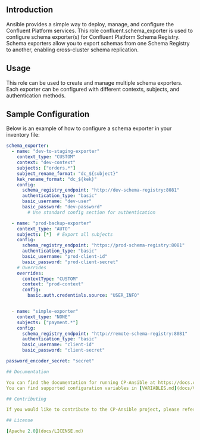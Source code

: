 ## Introduction

Ansible provides a simple way to deploy, manage, and configure the Confluent Platform services.
This role confluent.schema_exporter is used to configure schema exporter(s) for Confluent Platform Schema Registry.
Schema exporters allow you to export schemas from one Schema Registry to another, enabling cross-cluster schema replication.

## Usage

This role can be used to create and manage multiple schema exporters. Each exporter can be configured with different contexts, subjects, and authentication methods.

## Sample Configuration

Below is an example of how to configure a schema exporter in your inventory file:

```yaml
schema_exporter:
  - name: "dev-to-staging-exporter"
    context_type: "CUSTOM"
    context: "dev-context"
    subjects: ["orders.*"]
    subject_rename_format: "dc_${subject}"
    kek_rename_format: "dc_${kek}"
    config:
      schema_registry_endpoint: "http://dev-schema-registry:8081"
      authentication_type: "basic"
      basic_username: "dev-user"
      basic_password: "dev-password"
        # Use standard config section for authentication

  - name: "prod-backup-exporter"
    context_type: "AUTO"
    subjects: [*]  # Export all subjects
    config:
      schema_registry_endpoint: "https://prod-schema-registry:8081"
      authentication_type: "basic"
      basic_username: "prod-client-id"
      basic_password: "prod-client-secret"
    # Overrides
    overrides:
      contextType: "CUSTOM"
      context: "prod-context"
      config:
        basic.auth.credentials.source: "USER_INFO"


  - name: "simple-exporter"
    context_type: "NONE"
    subjects: ["payment.*"]
    config:
      schema_registry_endpoint: "http://remote-schema-registry:8081"
      authentication_type: "basic"
      basic_username: "client-id"
      basic_password: "client-secret"

password_encoder_secret: "secret"

## Documentation

You can find the documentation for running CP-Ansible at https://docs.confluent.io/current/installation/cp-ansible/index.html.
You can find supported configuration variables in [VARIABLES.md](docs/VARIABLES.md)

## Contributing

If you would like to contribute to the CP-Ansible project, please refer to the [CONTRIBUTE.md](docs/CONTRIBUTING.md)

## License

[Apache 2.0](docs/LICENSE.md)
